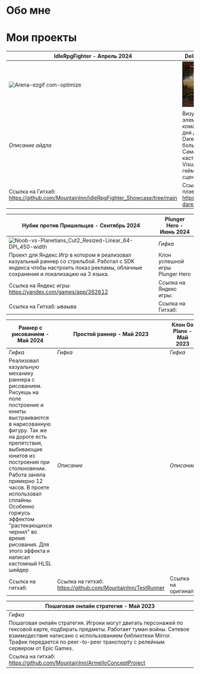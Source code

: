 # Обо мне

# Мои проекты

|IdleRpgFighter - Апрель 2024 | Delivery of Death - Май 2023 |
|----|---|
|![Arena-ezgif com-optimize](https://github.com/user-attachments/assets/7752e597-a67f-454e-8ca4-9c8f1aeacd7a)|[<img src="./DeliveryOfDeath.JPG" width="700"/>](https://github.com/MountainInn/Portfolio/blob/main/DeliveryOfDeath.JPG?raw=true)|
|*Описание айдла* | Визуальная новелла с элементами рпг. Сделана командой из 7 человек за 3 дня для гейм-джема Ludum Dare 53. В этом проекте большую часть кода написал я. Самая выдающаяся фича это кастомные ноды на пакете Visual Scripting, в которые геймдизайнеры переносили сценарий игры. |
|Ссылка на Гитхаб: https://github.com/MountainInn/IdleRpgFighter_Showcase/tree/main | Ссылка на Ludum Dare, с плэером: https://ldjam.com/events/ludum-dare/53/delivery-of-death |

| ﻿Нубик против Пришельцев - Сентябрь 2024 | Plunger Hero - Июнь 2024 |
|--|--|
|![Noob-vs-Planetians_Cut2_Resized-Linear_64-DPI_450-width](https://github.com/user-attachments/assets/8e4b38b4-aafe-459b-9c1e-fe9caf87077f)| *Гифка*|
|Проект для Яндекс.Игр в котором я реализовал казуальный раннер со стрельбой. Работал с SDK яндекса чтобы настроить показ рекламы, облачные сохранения и локализацию на 3 языка. | Клон успешной игры Plunger Hero |
|Ссылка на Яндекс игры: https://yandex.com/games/app/362612  | Ссылка на Яндекс игры: |
|Ссылка на Гитхаб: ываыва| Ссылка на Гитхаб: |

| Раннер с рисованием - Май 2024 | Простой раннер - Май 2023 | Клон Go Plane - Май 2023 |
|--|--|--|
| *Гифка* |*Гифка*| *Гифка*|
| Реализовал казуальную механику раннера с рисованием. Рисуешь на поле построение и юниты выстраиваются в нарисованную фигуру. Так же на дороге есть препятствия, выбивающие юнитов из построения при столкновении. Работа заняла примерно 12 часов. В проете использовал сплайны. Особенно горжусь эффектом "растекающихся чернил" во время рисования. Для этого эффекта я написал кастомный HLSL шейдер | *Описание* | *Описание* |
| Ссылка на гитхаб: | Ссылка на гитхаб: https://github.com/MountainInn/TestRunner | Ссылка на оригинал:  |

|Пошаговая онлайн стратегия - Май 2023 |
|--|
|*Гифка*|
| ﻿Пошаговая онлайн стратегия. Игроки могут двигать персонажей по гексовой карте, подбирать предметы. Работает туман войны. Сетевое взаимодествие написано с использованием библиотеки Mirror. Трафик передается по peer-to-peer транспорту с релейным сервером от Epic Games.  |
|Ссылка на гитхаб: https://github.com/MountainInn/ArmelloConceptProject |

